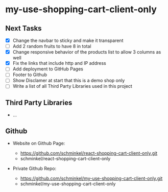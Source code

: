 # my-use-shopping-cart-client-only

## Next Tasks

- [X] Change the navbar to sticky and make it transparent
- [ ] Add 2 random fruits to have 8 in total
- [X] Change responsive behavior of the products list to allow 3 columns as well
- [X] Fix the links that include http and IP address
- [ ] Add deployment to GitHub Pages
- [ ] Footer to Github
- [ ] Show Disclamer at start that this is a demo shop only
- [ ] Write a list of all Third Party Libraries used in this project

## Third Party Libraries

- ...

## Github

- Website on Github Page:
  - https://github.com/schminkel/react-shopping-cart-client-only.git
  - schminkel/react-shopping-cart-client-only

- Private Github Repo:
  - https://github.com/schminkel/my-use-shopping-cart-client-only.git
  - schminkel/my-use-shopping-cart-client-only
